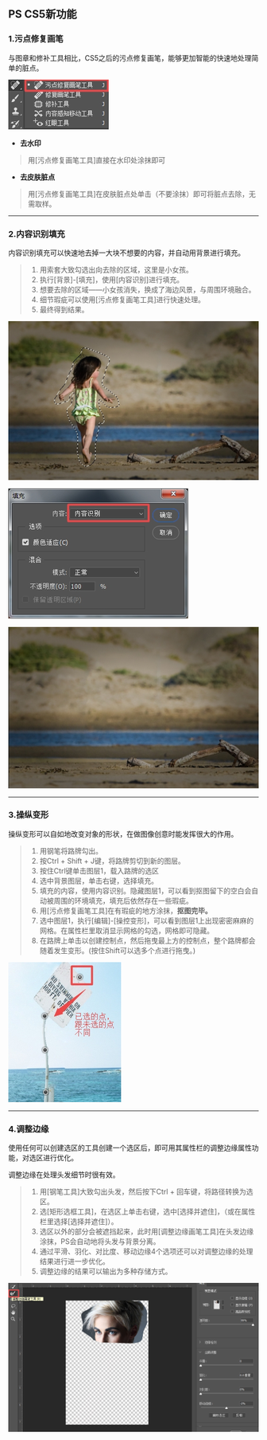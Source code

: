 ## PS CS5新功能

### 1.污点修复画笔

与图章和修补工具相比，CS5之后的污点修复画笔，能够更加智能的快速地处理简单的脏点。

![](/assets/污点修复画笔工具.jpg)

* **去水印**

> 用\[污点修复画笔工具\]直接在水印处涂抹即可

* **去皮肤脏点**

> 用\[污点修复画笔工具\]在皮肤脏点处单击（不要涂抹）即可将脏点去除，无需取样。

---

### 2.内容识别填充

内容识别填充可以快速地去掉一大块不想要的内容，并自动用背景进行填充。

> 1. 用索套大致勾选出向去除的区域，这里是小女孩。
> 2. 执行\[背景\]-\[填充\]，使用\[内容识别\]进行填充。
> 3. 想要去除的区域——小女孩消失，换成了海边风景，与周围环境融合。
> 4. 细节瑕疵可以使用\[污点修复画笔工具\]进行快速处理。
> 5. 最终得到结果。

![](/assets/内容识别填充1.jpg)

![](/assets/内容识别填充.jpg)

![](/assets/内容识别填充2.jpg)

---

### 3.操纵变形

操纵变形可以自如地改变对象的形状，在做图像创意时能发挥很大的作用。

> 1. 用钢笔将路牌勾出。
> 2. 按Ctrl + Shift + J键，将路牌剪切到新的图层。
> 3. 按住Ctrl键单击图层1，载入路牌的选区
> 4. 选中背景图层，单击右键，选择填充。
> 5. 填充的内容，使用内容识别。隐藏图层1，可以看到抠图留下的空白会自动被周围的环境填充，填充后依然存在一些瑕疵。
> 6. 用\[污点修复画笔工具\]在有瑕疵的地方涂抹，**抠图完毕。**
> 7. 选中图层1，执行\[编辑\]-\[操控变形\]，可以看到图层1上出现密密麻麻的 网格。在属性栏里取消显示网格的勾选，网格即可隐藏。
> 8. 在路牌上单击以创建控制点，然后拖曳最上方的控制点，整个路牌都会随着发生变形。\(按住Shift可以选多个点进行拖曳。\)

![](/assets/操纵变形.jpg)

---

### 4.调整边缘

使用任何可以创建选区的工具创建一个选区后，即可用其属性栏的调整边缘属性功能，对选区进行优化。

调整边缘在处理头发细节时很有效。

> 1. 用\[钢笔工具\]大致勾出头发，然后按下Ctrl + 回车键，将路径转换为选区。
> 2. 选\[矩形选框工具\]，在选区上单击右键，选中\[选择并遮住\]，（或在属性栏里选择\[选择并遮住\]）。
> 3. 选区以外的部分会被遮挡起来，此时用\[调整边缘画笔工具\]在头发边缘涂抹，PS会自动地将头发与背景分离。
> 4. 通过平滑、羽化、对比度、移动边缘4个选项还可以对调整边缘的处理结果进行进一步优化。
> 5. 调整边缘的结果可以输出为多种存储方式。

![](/assets/调整边缘.jpg)



